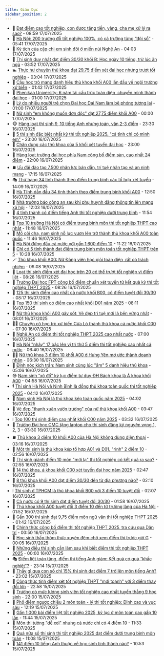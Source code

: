 ```yaml
---
title: Giáo Dục
sidebar_position: 2
---
```


<!-- dantri-giao-duc:START -->
- 🤡 [Đạt điểm cao tốt nghiệp, con được tặng tiền, vàng, cha mẹ xử lý ra sao?](https://dantri.com.vn/giao-duc/dat-diem-cao-tot-nghiep-con-duoc-tang-tien-vang-cha-me-xu-ly-ra-sao-20250717153444272.htm) - 08:59 17/07/2025
- 🗽 [Hà Nội: 200 trường đỗ tốt nghiệp 100%, có cả trường từng “đội sổ”](https://dantri.com.vn/giao-duc/ha-noi-200-truong-do-tot-nghiep-100-co-ca-truong-tung-doi-so-20250717122414926.htm) - 05:41 17/07/2025
- 🚦 [Kỳ tích của cặp chị em sinh đôi ở miền núi Nghệ An](https://dantri.com.vn/giao-duc/ky-tich-cua-cap-chi-em-sinh-doi-o-mien-nui-nghe-an-20250717091521942.htm) - 04:03 17/07/2025
- 🌋 [Thí sinh duy nhất đạt điểm 30/30 khối B: Học ngày 10 tiếng, trừ lúc ăn ngủ](https://dantri.com.vn/giao-duc/thi-sinh-duy-nhat-dat-diem-3030-khoi-b-hoc-ngay-10-tieng-tru-luc-an-ngu-20250717102213009.htm) - 03:52 17/07/2025
- 🏊 [Thực hư chuyện thủ khoa đạt 29,75 điểm xét đại học nhưng trượt tốt nghiệp](https://dantri.com.vn/giao-duc/thuc-hu-chuyen-thu-khoa-dat-2975-diem-xet-dai-hoc-nhung-truot-tot-nghiep-20250717095948297.htm) - 03:04 17/07/2025
- 🎃 [Cậu học trò mang danh hiệu thủ khoa khối A00 lần đầu về ngôi trường xứ biển](https://dantri.com.vn/giao-duc/cau-hoc-tro-mang-danh-hieu-thu-khoa-khoi-a00-lan-dau-ve-ngoi-truong-xu-bien-20250717072444738.htm) - 01:42 17/07/2025
- 💄 [Phenikaa University: 6 năm tái cấu trúc toàn diện, chuyển mình thành đại học](https://dantri.com.vn/giao-duc/phenikaa-university-6-nam-tai-cau-truc-toan-dien-chuyen-minh-thanh-dai-hoc-20250716225312443.htm) - 01:00 17/07/2025
- 🦅 [Lý do nhiều người trẻ chọn Đại học Đại Nam làm bệ phóng tương lai](https://dantri.com.vn/giao-duc/ly-do-nhieu-nguoi-tre-chon-dai-hoc-dai-nam-lam-be-phong-tuong-lai-20250716223543743.htm) - 01:00 17/07/2025
- 🚦 [Nữ sinh “em không muốn đơn độc&quot; đạt 27,75 điểm khối A00](https://dantri.com.vn/giao-duc/nu-sinh-em-khong-muon-don-doc-dat-2775-diem-khoi-a00-20250716222558851.htm) - 00:00 17/07/2025
- 🐵 [Hàng loạt thí sinh 9, 10 tiếng Anh nhưng toán, văn 2-3 điểm](https://dantri.com.vn/giao-duc/hang-loat-thi-sinh-9-10-tieng-anh-nhung-toan-van-2-3-diem-20250717004957506.htm) - 23:30 16/07/2025
- 🐘 [5 thí sinh đặc biệt nhất kỳ thi tốt nghiệp 2025, &quot;cả tỉnh chỉ có mình em&quot;](https://dantri.com.vn/giao-duc/5-thi-sinh-dac-biet-nhat-ky-thi-tot-nghiep-2025-ca-tinh-chi-co-minh-em-20250717011347690.htm) - 23:00 16/07/2025
- 🦏 [Chân dung các thủ khoa của 5 khối xét tuyển đại học](https://dantri.com.vn/giao-duc/chan-dung-cac-thu-khoa-cua-5-khoi-xet-tuyen-dai-hoc-20250716211001950.htm) - 23:00 16/07/2025
- 💼 [Hàng loạt trường đại học phía Nam công bố điểm sàn, cao nhất 24 điểm](https://dantri.com.vn/giao-duc/hang-loat-truong-dai-hoc-phia-nam-cong-bo-diem-san-cao-nhat-24-diem-20250716235211557.htm) - 22:00 16/07/2025
- ⛽️ [Ưu đãi đào tạo 7.500 nhân lực bán dẫn, trí tuệ nhân tạo và an ninh mạng](https://dantri.com.vn/giao-duc/uu-dai-dao-tao-7500-nhan-luc-ban-dan-tri-tue-nhan-tao-va-an-ninh-mang-20250715221346017.htm) - 17:15 16/07/2025
- 🎭 [Thứ hạng 34 tỉnh thành theo điểm trung bình các tổ hợp xét tuyển](https://dantri.com.vn/giao-duc/thu-hang-34-tinh-thanh-theo-diem-trung-binh-cac-to-hop-xet-tuyen-20250716210446402.htm) - 14:09 16/07/2025
- 🎃 [Hà Tĩnh dẫn đầu 34 tỉnh thành theo điểm trung bình khối A00](https://dantri.com.vn/giao-duc/ha-tinh-dan-dau-34-tinh-thanh-theo-diem-trung-binh-khoi-a00-20250716194118135.htm) - 12:50 16/07/2025
- 🚀 [Nhà trường báo công an sau khi phụ huynh đăng thông tin lên mạng xã hội](https://dantri.com.vn/giao-duc/nha-truong-bao-cong-an-sau-khi-phu-huynh-dang-thong-tin-len-mang-xa-hoi-20250716180646864.htm) - 12:03 16/07/2025
- 👀 [4 tỉnh thành có điểm tiếng Anh thi tốt nghiệp dưới trung bình](https://dantri.com.vn/giao-duc/4-tinh-thanh-co-diem-tieng-anh-thi-tot-nghiep-duoi-trung-binh-20250716183215755.htm) - 11:54 16/07/2025
- 🌝 [Top 10 trường Hà Nội có điểm trung bình môn thi tốt nghiệp THPT cao nhất](https://dantri.com.vn/giao-duc/top-10-truong-ha-noi-co-diem-trung-binh-mon-thi-tot-nghiep-thpt-cao-nhat-20250716183858937.htm) - 11:48 16/07/2025
- 🤗 [Mồ côi cha, nam sinh nỗ lực vươn lên trở thành thủ khoa khối A00 toàn quốc](https://dantri.com.vn/giao-duc/mo-coi-cha-nam-sinh-no-luc-vuon-len-tro-thanh-thu-khoa-khoi-a00-toan-quoc-20250715200945219.htm) - 11:46 16/07/2025
- 🦄 [Hà Nội đứng đầu cả nước với gần 1.600 điểm 10](https://dantri.com.vn/giao-duc/ha-noi-dung-dau-ca-nuoc-voi-gan-1600-diem-10-20250716181815234.htm) - 11:22 16/07/2025
- 🦍 [Chỉ có 5 tỉnh thành đạt điểm trung bình môn toán tốt nghiệp THPT trên 5](https://dantri.com.vn/giao-duc/chi-co-5-tinh-thanh-dat-diem-trung-binh-mon-toan-tot-nghiep-thpt-tren-5-20250716172015684.htm) - 10:28 16/07/2025
- 🪄 [Thủ khoa khối A00: Nữ Đảng viên học giỏi toàn diện, rất có trách nhiệm](https://dantri.com.vn/giao-duc/thu-khoa-khoi-a00-nu-dang-vien-hoc-gioi-toan-dien-rat-co-trach-nhiem-20250716160027918.htm) - 09:08 16/07/2025
- 🦆 [Loạt thí sinh điểm xét đại học trên 20 có thể trượt tốt nghiệp vì điểm liệt](https://dantri.com.vn/giao-duc/loat-thi-sinh-diem-xet-dai-hoc-tren-20-co-the-truot-tot-nghiep-vi-diem-liet-20250716152244897.htm) - 08:28 16/07/2025
- 🚀 [Trường Đại học FPT công bố điểm chuẩn xét tuyển từ kết quả kỳ thi tốt nghiệp THPT 2025](https://dantri.com.vn/giao-duc/truong-dai-hoc-fpt-cong-bo-diem-chuan-xet-tuyen-tu-ket-qua-ky-thi-tot-nghiep-thpt-2025-20250716151018893.htm) - 08:26 16/07/2025
- 🦒 [125 thí sinh điểm cao nhất cả nước khối B00, có điểm tuyệt đối 30/30](https://dantri.com.vn/giao-duc/125-thi-sinh-diem-cao-nhat-ca-nuoc-khoi-b00-co-diem-tuyet-doi-3030-20250716082525091.htm) - 08:17 16/07/2025
- 🤡 [Top 150 thí sinh có điểm cao nhất khối D01 năm 2025](https://dantri.com.vn/giao-duc/top-150-thi-sinh-co-diem-cao-nhat-khoi-d01-nam-2025-20250716074302398.htm) - 08:11 16/07/2025
- 🤔 [Nữ thủ khoa khối A00 gây sốt: Vẻ đẹp trí tuệ mới là bền vững nhất](https://dantri.com.vn/giao-duc/nu-thu-khoa-khoi-a00-gay-sot-ve-dep-tri-tue-moi-la-ben-vung-nhat-20250716145347779.htm) - 08:01 16/07/2025
- 🧑‍💻 [Chuyện cô học trò xứ biển Cửa Lò thành thủ khoa cả nước khối C00](https://dantri.com.vn/giao-duc/chuyen-co-hoc-tro-xu-bien-cua-lo-thanh-thu-khoa-ca-nuoc-khoi-c00-20250716142550913.htm) - 07:30 16/07/2025
- 🤡 [Nghệ An có điểm thi tốt nghiệp THPT 2025 cao nhất nước](https://dantri.com.vn/giao-duc/nghe-an-co-diem-thi-tot-nghiep-thpt-2025-cao-nhat-nuoc-20250715234618831.htm) - 07:00 16/07/2025
- 🧠 [Hà Nội &quot;nhảy&quot; 17 bậc lên vị trí thứ 5 điểm thi tốt nghiệp cao nhất cả nước](https://dantri.com.vn/giao-duc/ha-noi-nhay-17-bac-len-vi-tri-thu-5-diem-thi-tot-nghiep-cao-nhat-ca-nuoc-20250716010454546.htm) - 06:40 16/07/2025
- 🧑‍💻 [Nữ thủ khoa 3 điểm 10 khối A00 ở Hưng Yên mơ ước thành doanh nhân](https://dantri.com.vn/giao-duc/nu-thu-khoa-3-diem-10-khoi-a00-o-hung-yen-mo-uoc-thanh-doanh-nhan-20250716132405613.htm) - 06:30 16/07/2025
- 🧠 [Đỉnh nóc kịch trần: Nam sinh cùng lúc &quot;ẵm&quot; 5 danh hiệu thủ khoa](https://dantri.com.vn/giao-duc/dinh-noc-kich-tran-nam-sinh-cung-luc-am-5-danh-hieu-thu-khoa-20250715132610279.htm) - 05:06 16/07/2025
- 😎 [Nam sinh “xô đổ” kỷ lục điểm tư duy ĐH Bách khoa là Á khoa khối A00](https://dantri.com.vn/giao-duc/nam-sinh-xo-do-ky-luc-diem-tu-duy-dh-bach-khoa-la-a-khoa-khoi-a00-20250716115545225.htm) - 04:58 16/07/2025
- 🕴 [Thí sinh Hà Nội và Ninh Bình là đồng thủ khoa toàn quốc thi tốt nghiệp 2025](https://dantri.com.vn/giao-duc/thi-sinh-ha-noi-va-ninh-binh-la-dong-thu-khoa-toan-quoc-thi-tot-nghiep-2025-20250716072602063.htm) - 04:12 16/07/2025
- 🧠 [Nam sinh Hà Nội là thủ khoa kép toàn quốc năm 2025](https://dantri.com.vn/giao-duc/nam-sinh-ha-noi-la-thu-khoa-kep-toan-quoc-nam-2025-20250716105508771.htm) - 04:02 16/07/2025
- 🚀 [Vẻ đẹp &quot;thanh xuân vườn trường&quot; của nữ thủ khoa khối A00](https://dantri.com.vn/giao-duc/ve-dep-thanh-xuan-vuon-truong-cua-nu-thu-khoa-khoi-a00-20250716103604860.htm) - 03:47 16/07/2025
- 🕯 [Top 100 thí sinh điểm cao nhất khối C00 năm 2025](https://dantri.com.vn/giao-duc/top-100-thi-sinh-diem-cao-nhat-khoi-c00-nam-2025-20250716074637209.htm) - 03:32 16/07/2025
- 🧰 [Trường Đại học CMC tặng laptop cho thí sinh đăng ký nguyện vọng 1, 2, 3](https://dantri.com.vn/giao-duc/truong-dai-hoc-cmc-tang-laptop-cho-thi-sinh-dang-ky-nguyen-vong-1-2-3-20250716102207573.htm) - 03:30 16/07/2025
- ⛽️ [Thủ khoa 3 điểm 10 khối A00 của Hà Nội không dùng điện thoại](https://dantri.com.vn/giao-duc/thu-khoa-3-diem-10-khoi-a00-cua-ha-noi-khong-dung-dien-thoai-20250716094718308.htm) - 03:16 16/07/2025
- 🤖 [Một thí sinh là thủ khoa kép tổ hợp A01 và D01, &quot;rinh&quot; 2 điểm 10](https://dantri.com.vn/giao-duc/mot-thi-sinh-la-thu-khoa-kep-to-hop-a01-va-d01-rinh-2-diem-10-20250716080000288.htm) - 02:56 16/07/2025
- 🦍 [Thí sinh giành điểm 10 môn &quot;mới lạ&quot; thi tốt nghiệp có kết quả ra sao?](https://dantri.com.vn/giao-duc/thi-sinh-gianh-diem-10-mon-moi-la-thi-tot-nghiep-co-ket-qua-ra-sao-20250716093543563.htm) - 02:55 16/07/2025
- 🐘 [14 thủ khoa, á khoa khối C00 xét tuyển đại học năm 2025](https://dantri.com.vn/giao-duc/14-thu-khoa-a-khoa-khoi-c00-xet-tuyen-dai-hoc-nam-2025-20250715124955350.htm) - 02:47 16/07/2025
- 🌊 [8 thủ khoa khối A00 đạt điểm 30/30 đến từ địa phương nào?](https://dantri.com.vn/giao-duc/8-thu-khoa-khoi-a00-dat-diem-3030-den-tu-dia-phuong-nao-20250716090107507.htm) - 02:10 16/07/2025
- 🕯 [Thí sinh ở TPHCM là thủ khoa khối B00 với 3 điểm 10 tuyệt đối](https://dantri.com.vn/giao-duc/thi-sinh-o-tphcm-la-thu-khoa-khoi-b00-voi-3-diem-10-tuyet-doi-20250716013403371.htm) - 02:07 16/07/2025
- 🐎 [Cả nước có 9 thí sinh đạt điểm tuyệt đối 30/30](https://dantri.com.vn/giao-duc/ca-nuoc-co-9-thi-sinh-dat-diem-tuyet-doi-3030-20250716085542946.htm) - 01:58 16/07/2025
- 🐻 [Thủ khoa khối A00 tuyệt đối 3 điểm 10 đến từ trường làng của Hà Nội](https://dantri.com.vn/giao-duc/thu-khoa-khoi-a00-tuyet-doi-3-diem-10-den-tu-truong-lang-cua-ha-noi-20250715161218095.htm) - 01:52 16/07/2025
- 🐎 [Gần 300 thí sinh đạt 9,75 điểm môn ngữ văn thi tốt nghiệp THPT 2025](https://dantri.com.vn/giao-duc/gan-300-thi-sinh-dat-975-diem-mon-ngu-van-thi-tot-nghiep-thpt-2025-20250716080022323.htm) - 01:42 16/07/2025
- 🫣 [Chính thức công bố điểm thi tốt nghiệp THPT 2025, tra cứu qua Dân trí](https://dantri.com.vn/giao-duc/chinh-thuc-cong-bo-diem-thi-tot-nghiep-thpt-2025-tra-cuu-qua-dan-tri-20250715170519358.htm) - 00:50 16/07/2025
- 🤭 [Học sinh thấp thỏm thức xuyên đêm chờ xem điểm thi trước giờ G](https://dantri.com.vn/giao-duc/hoc-sinh-thap-thom-thuc-xuyen-dem-cho-xem-diem-thi-truoc-gio-g-20250716070020972.htm) - 00:05 16/07/2025
- 🥳 [Những điều thí sinh cần làm sau khi biết điểm thi tốt nghiệp THPT 2025](https://dantri.com.vn/giao-duc/nhung-dieu-thi-sinh-can-lam-sau-khi-biet-diem-thi-tot-nghiep-thpt-2025-20250715113354793.htm) - 00:00 16/07/2025
- 🎭 [Điểm liệt toán tăng, điểm thi tiếng Anh giảm: Kết quả có quá “khắc nghiệt&quot;?](https://dantri.com.vn/giao-duc/diem-liet-toan-tang-diem-thi-tieng-anh-giam-ket-qua-co-qua-khac-nghiet-20250715234300560.htm) - 23:14 15/07/2025
- 🥸 [Thấy gì qua con số chỉ 15% thí sinh đạt điểm 7 trở lên môn tiếng Anh?](https://dantri.com.vn/giao-duc/thay-gi-qua-con-so-chi-15-thi-sinh-dat-diem-7-tro-len-mon-tieng-anh-20250716004423289.htm) - 23:02 15/07/2025
- 🦣 [Công thức tính điểm xét tốt nghiệp THPT &quot;mới toanh&quot; với 3 điểm thay đổi lớn](https://dantri.com.vn/giao-duc/cong-thuc-tinh-diem-xet-tot-nghiep-thpt-moi-toanh-voi-3-diem-thay-doi-lon-20250716011201923.htm) - 22:58 15/07/2025
- 🤔 [Trường có mức lương sinh viên tốt nghiệp cao nhất tuyển thẳng 9 học sinh](https://dantri.com.vn/giao-duc/truong-co-muc-luong-sinh-vien-tot-nghiep-cao-nhat-tuyen-thang-9-hoc-sinh-20250715165950292.htm) - 22:00 15/07/2025
- 🦣 [Phổ điểm ngược chiều 2 môn toán - lý thi tốt nghiệp: Đỉnh cao và vực sâu](https://dantri.com.vn/giao-duc/pho-diem-nguoc-chieu-2-mon-toan-ly-thi-tot-nghiep-dinh-cao-va-vuc-sau-20250715190345648.htm) - 12:19 15/07/2025
- 🐲 [Gần 1.000 bài điểm liệt tốt nghiệp 2025, kỷ lục ở môn toán cao gấp 10 lần](https://dantri.com.vn/giao-duc/gan-1000-bai-diem-liet-tot-nghiep-2025-ky-luc-o-mon-toan-cao-gap-10-lan-20250715183509307.htm) - 11:44 15/07/2025
- 🔭 [Môn thi tưởng &quot;dễ xơi&quot; nhưng cả nước chỉ có 4 điểm 10](https://dantri.com.vn/giao-duc/mon-thi-tuong-de-xoi-nhung-ca-nuoc-chi-co-4-diem-10-20250715182915366.htm) - 11:33 15/07/2025
- 🥷 [Quá nửa số thí sinh thi tốt nghiệp 2025 đạt điểm dưới trung bình môn toán](https://dantri.com.vn/giao-duc/qua-nua-so-thi-sinh-thi-tot-nghiep-2025-dat-diem-duoi-trung-binh-mon-toan-20250715180512777.htm) - 11:08 15/07/2025
- 🎊 [141 điểm 10 tiếng Anh thuộc về học sinh tỉnh thành nào?](https://dantri.com.vn/giao-duc/141-diem-10-tieng-anh-thuoc-ve-hoc-sinh-tinh-thanh-nao-20250715174521307.htm) - 10:53 15/07/2025<!-- dantri-giao-duc:END -->
